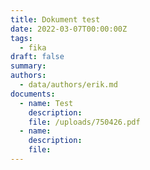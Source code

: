```yaml
---
title: Dokument test
date: 2022-03-07T00:00:00Z
tags:
  - fika
draft: false
summary:
authors:
  - data/authors/erik.md
documents:
  - name: Test
    description:
    file: /uploads/750426.pdf
  - name:
    description:
    file:
---
```


